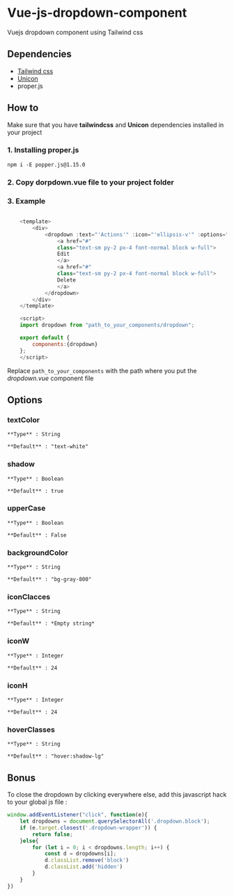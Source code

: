 # Vue-js-dropdown-component
Vuejs dropdown component using Tailwind css

## Dependencies

- [Tailwind css](https://tailwindcss.com)
- [Unicon](https://github.com/antonreshetov/vue-unicons)
- proper.js

## How to

Make sure that you have **tailwindcss** and **Unicon** dependencies installed in your project 

### 1. Installing proper.js

``npm i -E popper.js@1.15.0``

### 2. Copy **dorpdown.vue** file to your project folder

### 3. Example

```javascript

    <template>
        <div>
            <dropdown :text="'Actions'" :icon="'ellipsis-v'" :options="{}">
                <a href="#" 
                class="text-sm py-2 px-4 font-normal block w-full">
                Edit
                </a>
                <a href="#" 
                class="text-sm py-2 px-4 font-normal block w-full">
                Delete 
                </a>
            </dropdown>
        </div>
    </template>

    <script>
    import dropdown from "path_to_your_components/dropdown";

    export default {
        components:{dropdown}
    };
    </script>

```

Replace ``path_to_your_components`` with the path where you put the *dropdown.vue* component file

## Options 
### textColor
    
    **Type** : String

    **Default** : "text-white"

### shadow
    
    **Type** : Boolean
    
    **Default** : true

### upperCase
    
    **Type** : Boolean
    
    **Default** : False

### backgroundColor
    
    **Type** : String
    
    **Default** : "bg-gray-800"

### iconClacces
    
    **Type** : String
    
    **Default** : *Empty string*


### iconW
    
    **Type** : Integer
    
    **Default** : 24

### iconH
    
    **Type** : Integer
    
    **Default** : 24


### hoverClasses
    
    **Type** : String
    
    **Default** : "hover:shadow-lg"


## Bonus

To close the dropdown by clicking everywhere else, add this javascript hack to your global js file : 

```javascript
window.addEventListener("click", function(e){
    let dropdowns = document.querySelectorAll('.dropdown.block');
    if (e.target.closest('.dropdown-wrapper')) {
        return false;
    }else{
        for (let i = 0; i < dropdowns.length; i++) {
            const d = dropdowns[i];
            d.classList.remove('block')
            d.classList.add('hidden')
        }
    }
})
```


